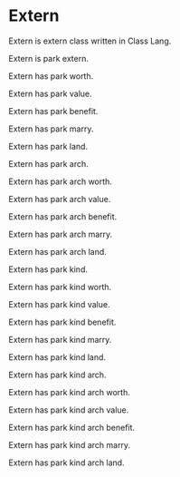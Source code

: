 # Extern

Extern is extern class written in Class Lang.

Extern is park extern.

Extern has park worth.

Extern has park value.

Extern has park benefit.

Extern has park marry.

Extern has park land.

Extern has park arch.

Extern has park arch worth.

Extern has park arch value.

Extern has park arch benefit.

Extern has park arch marry.

Extern has park arch land.

Extern has park kind.

Extern has park kind worth.

Extern has park kind value.

Extern has park kind benefit.

Extern has park kind marry.

Extern has park kind land.

Extern has park kind arch.

Extern has park kind arch worth.

Extern has park kind arch value.

Extern has park kind arch benefit.

Extern has park kind arch marry.

Extern has park kind arch land.